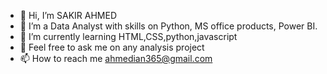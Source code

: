 - 👋 Hi, I’m SAKIR AHMED
- 👀 I’m a Data Analyst with skills on Python, MS office products, Power BI.
- 🌱 I’m currently learning HTML,CSS,python,javascript
- 💞️ Feel free to ask me on any analysis project
- 📫 How to reach me ahmedian365@gmail.com

<!---
Sakirahmed61/Sakirahmed61 is a ✨ special ✨ repository because its `README.md` (this file) appears on your GitHub profile.
You can click the Preview link to take a look at your changes.
--->
